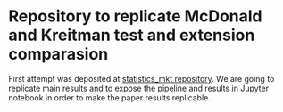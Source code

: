 # Repository to replicate McDonald and Kreitman test and extension comparasion
First attempt was deposited at [statistics_mkt repository](https://github.com/marta-coronado/statistics_mkt). We are going to replicate main results and to expose the pipeline and results in Jupyter notebook in order to make the paper results replicable.
